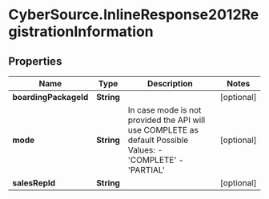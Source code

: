 # CyberSource.InlineResponse2012RegistrationInformation

## Properties
Name | Type | Description | Notes
------------ | ------------- | ------------- | -------------
**boardingPackageId** | **String** |  | [optional] 
**mode** | **String** | In case mode is not provided the API will use COMPLETE as default Possible Values:   - 'COMPLETE'   - 'PARTIAL'  | [optional] 
**salesRepId** | **String** |  | [optional] 


